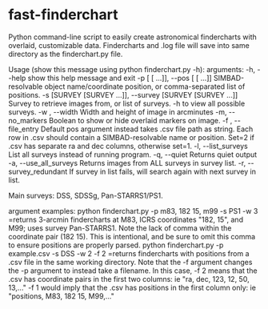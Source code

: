 # fast-finderchart
Python command-line script to easily create astronomical findercharts with overlaid, customizable data. 
Findercharts and .log file will save into same directory as the finderchart.py file.

Usage (show this message using python finderchart.py -h):
arguments:
  -h, --help            show this help message and exit
  -p [ [ ...]], --pos [ [ ...]]
                        SIMBAD-resolvable object name/coordinate position, or comma-separated list of positions.
  -s [SURVEY [SURVEY ...]], --survey [SURVEY [SURVEY ...]]
                        Survey to retrieve images from, or list of surveys. -h to view all possible surveys.
  -w , --width          Width and height of image in arcminutes
  -m, --no_markers      Boolean to show or hide overlaid markers on image.
  -f , --file_entry     Default pos argument instead takes .csv file path as string. Each row in .csv should contain a
                        SIMBAD-resolvable name or position. Set=2 if .csv has separate ra and dec columns, otherwise
                        set=1.
  -l, --list_surveys    List all surveys instead of running program.
  -q, --quiet           Returns quiet output
  -a, --use_all_surveys
                        Returns images from ALL surveys in survey list.
  -r, --survey_redundant
                         If survey in list fails, will search again with next survey in list.

Main surveys: DSS, SDSSg, Pan-STARRS1/PS1.

argument examples:
  python finderchart.py -p m83, 182 15, m99 -s PS1 -w 3
      =returns 3-arcmin findercharts at M83, ICRS coordinates "182, 15", and M99; uses survey Pan-STARRS1. 
       Note the lack of comma within the coordinate pair (182 15). This is intentional, and be sure to omit this comma to ensure positions are properly parsed.
  python finderchart.py -p example.csv -s DSS -w 2 -f 2
      =returns findercharts with positions from a .csv file in the same working directory. Note that the -f argument changes the -p argument to instead take a filename.
       In this case, -f 2 means that the .csv has coordinate pairs in the first two columns: ie "ra, dec, 123, 12, 50, 13,..." 
       -f 1 would imply that the .csv has positions in the first column only: ie "positions, M83, 182 15, M99,..." 
